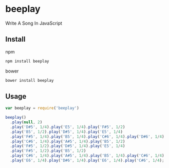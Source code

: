 beeplay
=======

Write A Song In JavaScript

## Install
npm

```sh
npm install beeplay
```

bower

```sh
bower install beeplay
```

## Usage
```js
var beeplay = require('beeplay')

beeplay()
  .play(null, 2)
  .play('D#5', 1/4).play('E5', 1/4).play('F#5', 1/2)
  .play('B5', 1/2).play('D#5', 1/4).play('E5', 1/4)
  .play('F#5', 1/4).play('B5', 1/4).play('C#6', 1/4).play('D#6', 1/4)
  .play('C#6', 1/4).play('A#5', 1/4).play('B5', 1/2)
  .play('F#5', 1/2).play('D#5', 1/4).play('E5', 1/4)
  .play('F#5', 1/2).play('B5', 1/2)
  .play('C#6', 1/4).play('A#5', 1/4).play('B5', 1/4).play('C#6', 1/4)
  .play('E6', 1/4).play('D#6', 1/4).play('E6', 1/4).play('C#6', 1/4);
```
